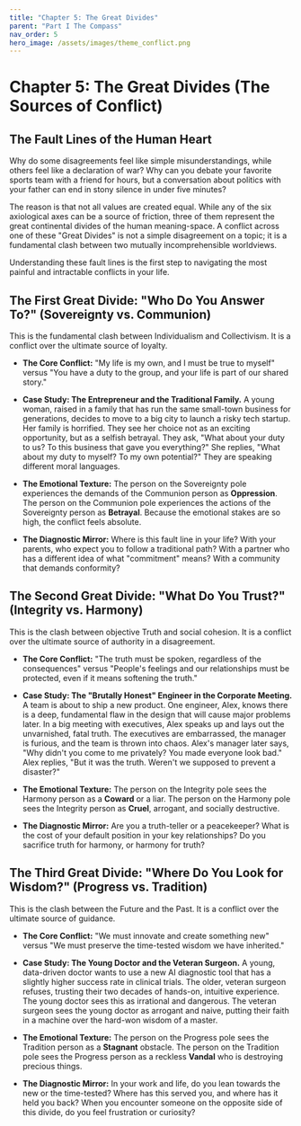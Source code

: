 ```yaml
---
title: "Chapter 5: The Great Divides"
parent: "Part I The Compass"
nav_order: 5
hero_image: /assets/images/theme_conflict.png
---
```

# Chapter 5: The Great Divides (The Sources of Conflict)

## The Fault Lines of the Human Heart

Why do some disagreements feel like simple misunderstandings, while others feel like a declaration of war? Why can you debate your favorite sports team with a friend for hours, but a conversation about politics with your father can end in stony silence in under five minutes?

The reason is that not all values are created equal. While any of the six axiological axes can be a source of friction, three of them represent the great continental divides of the human meaning-space. A conflict across one of these "Great Divides" is not a simple disagreement on a topic; it is a fundamental clash between two mutually incomprehensible worldviews.

Understanding these fault lines is the first step to navigating the most painful and intractable conflicts in your life.

## The First Great Divide: "Who Do You Answer To?" (Sovereignty vs. Communion)

This is the fundamental clash between Individualism and Collectivism. It is a conflict over the ultimate source of loyalty.

*   **The Core Conflict:** "My life is my own, and I must be true to myself" versus "You have a duty to the group, and your life is part of our shared story."

*   **Case Study: The Entrepreneur and the Traditional Family.** A young woman, raised in a family that has run the same small-town business for generations, decides to move to a big city to launch a risky tech startup. Her family is horrified. They see her choice not as an exciting opportunity, but as a selfish betrayal. They ask, "What about your duty to us? To this business that gave you everything?" She replies, "What about my duty to myself? To my own potential?" They are speaking different moral languages.

*   **The Emotional Texture:** The person on the Sovereignty pole experiences the demands of the Communion person as **Oppression**. The person on the Communion pole experiences the actions of the Sovereignty person as **Betrayal**. Because the emotional stakes are so high, the conflict feels absolute.

*   **The Diagnostic Mirror:** Where is this fault line in your life? With your parents, who expect you to follow a traditional path? With a partner who has a different idea of what "commitment" means? With a community that demands conformity?

## The Second Great Divide: "What Do You Trust?" (Integrity vs. Harmony)

This is the clash between objective Truth and social cohesion. It is a conflict over the ultimate source of authority in a disagreement.

*   **The Core Conflict:** "The truth must be spoken, regardless of the consequences" versus "People's feelings and our relationships must be protected, even if it means softening the truth."

*   **Case Study: The "Brutally Honest" Engineer in the Corporate Meeting.** A team is about to ship a new product. One engineer, Alex, knows there is a deep, fundamental flaw in the design that will cause major problems later. In a big meeting with executives, Alex speaks up and lays out the unvarnished, fatal truth. The executives are embarrassed, the manager is furious, and the team is thrown into chaos. Alex's manager later says, "Why didn't you come to me privately? You made everyone look bad." Alex replies, "But it was the truth. Weren't we supposed to prevent a disaster?"

*   **The Emotional Texture:** The person on the Integrity pole sees the Harmony person as a **Coward** or a liar. The person on the Harmony pole sees the Integrity person as **Cruel**, arrogant, and socially destructive.

*   **The Diagnostic Mirror:** Are you a truth-teller or a peacekeeper? What is the cost of your default position in your key relationships? Do you sacrifice truth for harmony, or harmony for truth?

## The Third Great Divide: "Where Do You Look for Wisdom?" (Progress vs. Tradition)

This is the clash between the Future and the Past. It is a conflict over the ultimate source of guidance.

*   **The Core Conflict:** "We must innovate and create something new" versus "We must preserve the time-tested wisdom we have inherited."

*   **Case Study: The Young Doctor and the Veteran Surgeon.** A young, data-driven doctor wants to use a new AI diagnostic tool that has a slightly higher success rate in clinical trials. The older, veteran surgeon refuses, trusting their two decades of hands-on, intuitive experience. The young doctor sees this as irrational and dangerous. The veteran surgeon sees the young doctor as arrogant and naive, putting their faith in a machine over the hard-won wisdom of a master.

*   **The Emotional Texture:** The person on the Progress pole sees the Tradition person as a **Stagnant** obstacle. The person on the Tradition pole sees the Progress person as a reckless **Vandal** who is destroying precious things.

*   **The Diagnostic Mirror:** In your work and life, do you lean towards the new or the time-tested? Where has this served you, and where has it held you back? When you encounter someone on the opposite side of this divide, do you feel frustration or curiosity?
